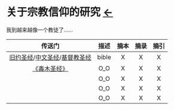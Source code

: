 #  关于宗教信仰的研究  [←](../index.md)

我到越来越像一个教徒了……

| 传送门 | 描述 | 摘本 | 摘录 | 摘引 |
|:---:|:---:|:---:|:---:|:---:|
| [旧约圣经](http://www.jdzhg.com/shengjing/djsj.htm)/[中文圣经](http://www.chinesebibleonline.com/)/[基督教圣经](http://www.godcom.net/) | bible | X | X | X |
| [《毒木圣经》](https://www.pilibook.com/book_2851/) | O_O | X | X | X |
| []() | O_O | X | X | X |
| []() | O_O | X | X | X |
| []() | O_O | X | X | X |
